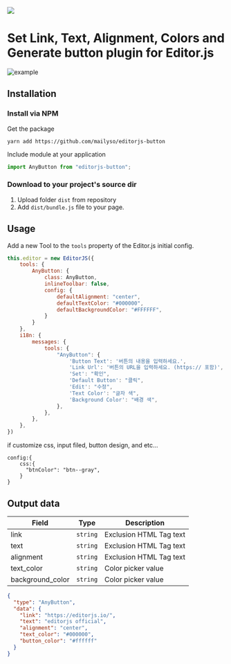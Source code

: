 ![](https://badgen.net/badge/Editor.js/v2.0/blue)

# Set Link, Text, Alignment, Colors and Generate button plugin for Editor.js

![example](https://user-images.githubusercontent.com/18032062/239719694-1c025beb-6355-4a10-bbbe-ed71edf6c08e.png)

## Installation

### Install via NPM

Get the package

```shell
yarn add https://github.com/mailyso/editorjs-button
```

Include module at your application

```javascript
import AnyButton from "editorjs-button";
```

### Download to your project's source dir

1. Upload folder `dist` from repository
2. Add `dist/bundle.js` file to your page.

## Usage

Add a new Tool to the `tools` property of the Editor.js initial config.

```javascript
this.editor = new EditorJS({
    tools: {
        AnyButton: {
            class: AnyButton,
            inlineToolbar: false,
            config: {
                defaultAlignment: "center",
                defaultTextColor: "#000000",
                defaultBackgroundColor: "#FFFFFF",
            }
        }
    },
    i18n: {
        messages: {
            tools: {
                "AnyButton": {
                    'Button Text': '버튼의 내용을 입력하세요.',
                    'Link Url': '버튼의 URL을 입력하세요. (https:// 포함)',
                    'Set': "확인",
                    'Default Button': "클릭",
                    'Edit': "수정",
                    'Text Color': "글자 색",
                    'Background Color': "배경 색",
                },
            },
        },
    },
})
```

if customize css, input filed, button design, and etc...

```
config:{
    css:{
      "btnColor": "btn--gray",
    }
}
```

## Output data

| Field            | Type     | Description              |
|------------------| -------- |--------------------------|
| link             | `string` | Exclusion HTML Tag text  |
| text             | `string` | Exclusion HTML Tag text  |
| alignment        | `string` | Exclusion HTML Tag text  |
| text_color       | `string` | Color picker value |
| background_color | `string` | Color picker value  |

```json
{
  "type": "AnyButton",
  "data": {
    "link": "https://editorjs.io/",
    "text": "editorjs official",
    "alignment": "center",
    "text_color": "#000000",
    "button_color": "#ffffff"
  }
}
```
